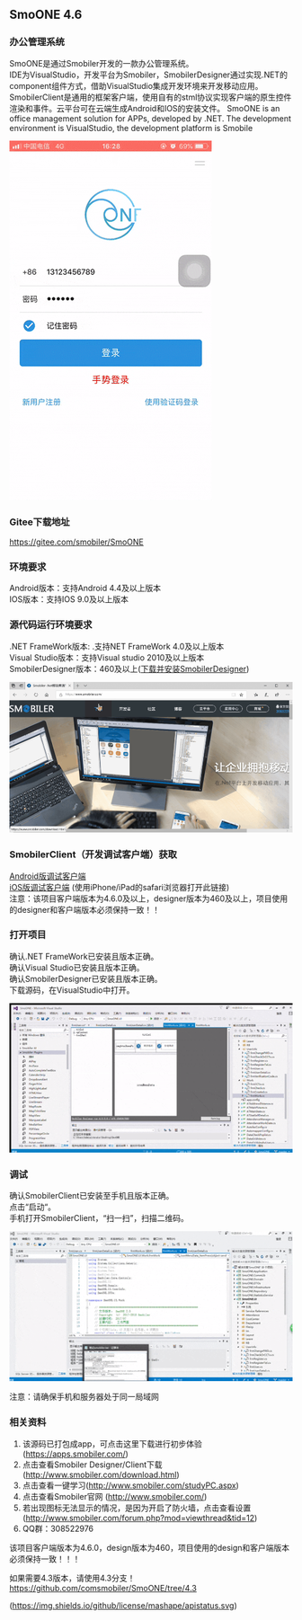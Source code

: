 ##  SmoONE 4.6
### 办公管理系统

SmoONE是通过Smobiler开发的一款办公管理系统。  
IDE为VisualStudio，开发平台为Smobiler，SmobilerDesigner通过实现.NET的component组件方式，借助VisualStudio集成开发环境来开发移动应用。SmobilerClient是通用的框架客户端，使用自有的stml协议实现客户端的原生控件渲染和事件。云平台可在云端生成Android和IOS的安装文件。
SmoONE is an office management solution for APPs, developed by .NET. The development environment is VisualStudio, the development platform is Smobile  

![登录页](./Resource/logon.gif)    
### Gitee下载地址
https://gitee.com/smobiler/SmoONE

### 环境要求

Android版本：支持Android 4.4及以上版本  
IOS版本：支持IOS 9.0及以上版本  
### 源代码运行环境要求
.NET FrameWork版本: .支持NET FrameWork 4.0及以上版本  
Visual Studio版本：支持Visual studio 2010及以上版本  
SmobilerDesigner版本：460及以上([下载并安装SmobilerDesigner](https://www.smobiler.com/SmobilerDesigner.exe)) 

![下载](./Resource/down.gif)

### SmobilerClient（开发调试客户端）获取

[Android版调试客户端](https://www.smobiler.com/Smobiler.apk)          
[iOS版调试客户端](https://www.smobiler.com/download.html) (使用iPhone/iPad的safari浏览器打开此链接)   
注意：该项目客户端版本为4.6.0及以上，designer版本为460及以上，项目使用的designer和客户端版本必须保持一致！！
### 打开项目

确认.NET FrameWork已安装且版本正确。   
确认Visual Studio已安装且版本正确。   
确认SmobilerDesigner已安装且版本正确。   
下载源码，在VisualStudio中打开。

![演示](./Resource/code.gif)

### 调试

确认SmobilerClient已安装至手机且版本正确。    
点击“启动“。   
手机打开SmobilerClient，“扫一扫”，扫描二维码。

![调试](./Resource/start.gif)

注意：请确保手机和服务器处于同一局域网
### 相关资料

1. 该源码已打包成app，可点击这里下载进行初步体验 (https://apps.smobiler.com/)
2. 点击查看Smobiler Designer/Client下载(http://www.smobiler.com/download.html)
3. 点击查看一键学习(http://www.smobiler.com/studyPC.aspx)
4. 点击查看Smobiler官网 (http://www.smobiler.com/)
5. 若出现图标无法显示的情况，是因为开启了防火墙，点击查看设置(http://www.smobiler.com/forum.php?mod=viewthread&tid=12)
6. QQ群：308522976

该项目客户端版本为4.6.0，design版本为460，项目使用的design和客户端版本必须保持一致！！！

如果需要4.3版本，请使用4.3分支！ https://github.com/comsmobiler/SmoONE/tree/4.3


(https://img.shields.io/github/license/mashape/apistatus.svg)
